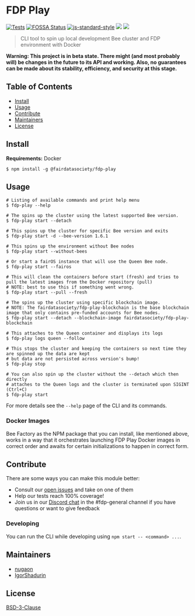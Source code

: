 # FDP Play

[![Tests](https://github.com/fairDataSociety/fdp-play/actions/workflows/test.yaml/badge.svg)](https://github.com/fairDataSociety/fdp-play/actions/workflows/test.yaml)
[![FOSSA Status](https://app.fossa.com/api/projects/git%2Bgithub.com%2FfairDataSociety%2Ffdp-play.svg?type=shield)](https://app.fossa.com/projects/git%2Bgithub.com%fairDataSociety%fdp-play?ref=badge_shield)
[![js-standard-style](https://img.shields.io/badge/code%20style-standard-brightgreen.svg?style=flat-square)](https://github.com/feross/standard)
![](https://img.shields.io/badge/npm-%3E%3D6.9.0-orange.svg?style=flat-square)
![](https://img.shields.io/badge/Node.js-%3E%3D12.0.0-orange.svg?style=flat-square)

> CLI tool to spin up local development Bee cluster and FDP environment with Docker

**Warning: This project is in beta state. There might (and most probably will) be changes in the future to its API and working. Also, no guarantees can be made about its stability, efficiency, and security at this stage.**

## Table of Contents

- [Install](#install)
- [Usage](#usage)
- [Contribute](#contribute)
- [Maintainers](#maintainers)
- [License](#license)

## Install

**Requirements:** Docker

```shell
$ npm install -g @fairdatasociety/fdp-play
```

## Usage

```shell
# Listing of available commands and print help menu
$ fdp-play --help

# The spins up the cluster using the latest supported Bee version.
$ fdp-play start --detach

# This spins up the cluster for specific Bee version and exits
$ fdp-play start -d --bee-version 1.6.1

# This spins up the environment without Bee nodes
$ fdp-play start --without-bees

# Or start a fairOS instance that will use the Queen Bee node.
$ fdp-play start --fairos

# This will clean the containers before start (fresh) and tries to pull the latest images from the Docker repository (pull)
# NOTE: best to use this if something went wrong.
$ fdp-play start --pull --fresh

# The spins up the cluster using specific blockchain image.
# NOTE: The fairdatasociety/fdp-play-blockchain is the base blockchain image that only contains pre-funded accounts for Bee nodes.
$ fdp-play start --detach --blockchain-image fairdatasociety/fdp-play-blockchain

# This attaches to the Queen container and displays its logs
$ fdp-play logs queen --follow

# This stops the cluster and keeping the containers so next time they are spinned up the data are kept
# but data are not persisted across version's bump!
$ fdp-play stop

# You can also spin up the cluster without the --detach which then directly
# attaches to the Queen logs and the cluster is terminated upon SIGINT (Ctrl+C)
$ fdp-play start
```

For more details see the `--help` page of the CLI and its commands.

### Docker Images

Bee Factory as the NPM package that you can install, like mentioned above, works in a way that it orchestrates launching FDP Play Docker images
in correct order and awaits for certain initializations to happen in correct form.

## Contribute

There are some ways you can make this module better:

- Consult our [open issues](https://github.com/fairDataSociety/fdp-play/issues) and take on one of them
- Help our tests reach 100% coverage!
- Join us in our [Discord chat](https://discord.gg/C9DDaJ9v) in the #fdp-general channel if you have questions or want to give feedback

### Developing

You can run the CLI while developing using `npm start -- <command> ...`.

## Maintainers

- [nugaon](https://github.com/nugaon)
- [IgorShadurin](https://github.com/IgorShadurin)

## License

[BSD-3-Clause](./LICENSE)
